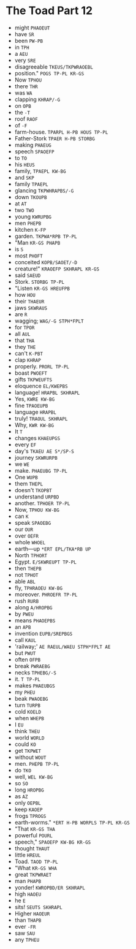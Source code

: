 # The Toad Part 12

* might `PHAOEUT`
* have `SR`
* been `PW-PB`
* in `TPH`
* a `AEU`
* very `SRE`
* disagreeable `TKEUS/TKPWRAOEBL`
* position." `POGS TP-PL KR-GS`
* Now `TPHOU`
* there `THR`
* was `WA`
* clapping `KHRAP/-G`
* on `OPB`
* the `-T`
* roof `RAOF`
* of `-F`
* farm-house. `TPARPL H-PB HOUS TP-PL`
* Father-Stork `TPAER H-PB STORBG`
* making `PHAEUG`
* speech `SPAOEFP`
* to `TO`
* his `HEUS`
* family, `TPAEPL KW-BG`
* and `SKP`
* family `TPAEPL`
* glancing `TKPWHRAPBS/-G`
* down `TKOUPB`
* at `AT`
* two `TWO`
* young `KWRUPBG`
* men `PHEPB`
* kitchen `K-FP`
* garden. `TKPWA*RPB TP-PL`
* "Man `KR-GS PHAPB`
* is `S`
* most `PHOFT`
* conceited `KOPB/SAOET/-D`
* creature!" `KRAOEFP SKHRAPL KR-GS`
* said `SAEUD`
* Stork. `STORBG TP-PL`
* "Listen `KR-GS HREUFPB`
* how `HOU`
* their `THAEUR`
* jaws `SKWRAUS`
* are `R`
* wagging; `WAG/-G STPH*FPLT`
* for `TPOR`
* all `AUL`
* that `THA`
* they `THE`
* can't `K-PBT`
* clap `KHRAP`
* properly. `PRORL TP-PL`
* boast `PWOEFT`
* gifts `TKPWEUFTS`
* eloquence `EL/KWEPBS`
* language! `HRAPBL SKHRAPL`
* Yes, `KWRE KW-BG`
* fine `TPAOEUPB`
* language `HRAPBL`
* truly! `TRAOUL SKHRAPL`
* Why, `KWR KW-BG`
* It `T`
* changes `KHAEUPGS`
* every `EF`
* day's `TKAEU AE S*/SP-S`
* journey `SKWRURPB`
* we `WE`
* make. `PHAEUBG TP-PL`
* One `WUPB`
* them `THEPL`
* doesn't `TKOPBT`
* understand `URPBD`
* another. `TPHOER TP-PL`
* Now, `TPHOU KW-BG`
* can `K`
* speak `SPAOEBG`
* our `OUR`
* over `OEFR`
* whole `WHOEL`
* earth—up `*ERT EPL/TKA*RB UP`
* North `TPHORT`
* Egypt. `E/SKWREUPT TP-PL`
* then `THEPB`
* not `TPHOT`
* able `ABL`
* fly, `TPHRAOEU KW-BG`
* moreover. `PHROEFR TP-PL`
* rush `RURB`
* along `A/HROPBG`
* by `PWEU`
* means `PHAOEPBS`
* an `APB`
* invention `EUPB/SREPBGS`
* call `KAUL`
* 'railway;' `AE RAEUL/WAEU STPH*FPLT AE`
* but `PWUT`
* often `OFPB`
* break `PWRAEBG`
* necks `TPHEBG/-S`
* it. `T TP-PL`
* makes `PHAEUBGS`
* my `PHEU`
* beak `PWAOEBG`
* turn `TURPB`
* cold `KOELD`
* when `WHEPB`
* I `EU`
* think `THEU`
* world `WORLD`
* could `KO`
* get `TKPWET`
* without `WOUT`
* men. `PHEPB TP-PL`
* do `TKO`
* well, `WEL KW-BG`
* so `SO`
* long `HROPBG`
* as `AZ`
* only `OEPBL`
* keep `KAOEP`
* frogs `TPROGS`
* earth-worms." `*ERT H-PB WORPLS TP-PL KR-GS`
* "That `KR-GS THA`
* powerful `POURL`
* speech," `SPAOEFP KW-BG KR-GS`
* thought `THAUT`
* little `HREUL`
* Toad. `TAOD TP-PL`
* "What `KR-GS WHA`
* great `TKPWRAET`
* man `PHAPB`
* yonder! `KWROPBD/ER SKHRAPL`
* high `HAOEU`
* he `E`
* sits! `SEUTS SKHRAPL`
* Higher `HAOEUR`
* than `THAPB`
* ever `-FR`
* saw `SAU`
* any `TPHEU`
